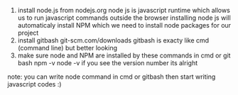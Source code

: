 1. install node.js from nodejs.org
   node js is javascript runtime which allows us to run javascript commands outside the browser
   installing node js will automaticaly install NPM which we need to install node packages for our project
2. install gitbash git-scm.com/downloads
   gitbash is exacty like cmd (command line) but better looking
3. make sure node and NPM are installed by these commands in cmd or git bash
   npm -v
   node -v
   if you see the version number its alright

note: you can write node command in cmd or gitbash then start writing javascript codes :)
